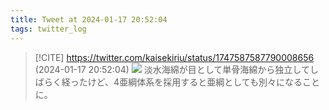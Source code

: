 ```yaml
---
title: Tweet at 2024-01-17 20:52:04
tags: twitter_log
---
```


> [!CITE] https://twitter.com/kaisekiriu/status/1747587587790008656 (2024-01-17 20:52:04)
> ![](https://twitter.com/kaisekiriu/status/1747587587790008656)
> 淡水海綿が目として単骨海綿から独立してしばらく経ったけど、4亜綱体系を採用すると亜綱としても別々になることに。
